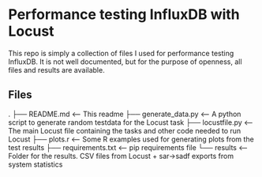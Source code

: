 # Performance testing InfluxDB with Locust
This repo is simply a collection of files I used for performance testing InfluxDB. It is not well documented, but for the purpose of openness, all files and results are available.
## Files
.
├── README.md         <-- This readme
├── generate_data.py  <-- A python script to generate random testdata for the Locust task
├── locustfile.py     <-- The main Locust file containing the tasks and other code needed to run Locust
├── plots.r           <-- Some R examples used for generating plots from the test results
├── requirements.txt  <-- pip requirements file
└── results           <-- Folder for the results. CSV files from Locust + sar->sadf exports from system statistics
